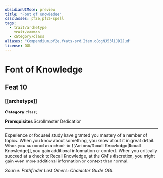 ```yaml
---
obsidianUIMode: preview
title: "Font of Knowledge"
cssclasses: pf2e,pf2e-spell
tags:
  - trait/archetype
  - trait/common
  - category/class
aliases: "Compendium.pf2e.feats-srd.Item.o8ogNJ53l1JDIJud"
license: OGL
---
```

# Font of Knowledge
## Feat 10
### [[archetype]]

**Category** class; 



**Prerequisites** Scrollmaster Dedication 
* * *
Experience or focused study have granted you mastery of a number of topics. When you know about something, you know about it in great detail. When you succeed at a check to [[Actions/Recall Knowledge|Recall Knowledge]], you gain additional information or context. When you critically succeed at a check to Recall Knowledge, at the GM's discretion, you might gain even more additional information or context than normal.

*Source: Pathfinder Lost Omens: Character Guide*
*OGL*